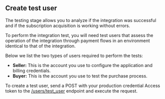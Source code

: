 ## Create test user

The testing stage allows you to analyze if the integration was successful and if the subscription acquisition is working without errors.

To perform the integration test, you will need test users that assess the operation of the integration through payment flows in an environment identical to that of the integration. 

Below we list the two types of users required to perform the tests:

* **Seller:** This is the account you use to configure the application and billing credentials.
* **Buyer:** This is the account you use to test the purchase process.

To create a test user, send a POST with your production credential Access token to the [/users/test_user](https://www.mercadopago[FAKER][URL][DOMAIN]/developers/en/reference/test_user/_users_test_user/post) endpoint and execute the request.
